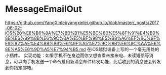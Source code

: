 # MessageEmailOut
https://github.com/YangXinlei/yangxinlei.github.io/blob/master/_posts/2017-06-02-iOS%20%E8%B6%8A%E7%8B%B1%E5%BC%80%E5%8F%91%E4%B9%8B%E6%89%8B%E6%9C%BA%E5%BF%98%E5%B8%A6%EF%BC%9F%E9%82%AE%E4%BB%B6%E6%9F%A5%E7%9C%8B%E6%9C%AA%E6%8E%A5%E6%9D%A5%E7%94%B5.md
在iOS越狱设备上写的一个毫无用处的小插件。 实现功能：如果手机不在身边而你又想查看未接来电、未读短信等消息，可以向手机发送一个命令启用新消息邮件转发功能，此后收到的消息便会转发到你指定邮箱。
